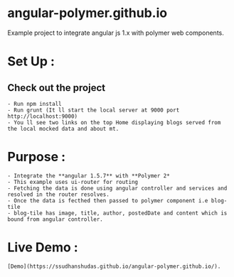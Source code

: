 # angular-polymer.github.io
Example project to integrate angular js 1.x with polymer web components.

# Set Up : 
## Check out the project
    - Run npm install 
    - Run grunt (It ll start the local server at 9000 port http://localhost:9000)
    - You ll see two links on the top Home displaying blogs served from the local mocked data and about mt.

# Purpose :
    - Integrate the **angular 1.5.7** with **Polymer 2*
    - This example uses ui-router for routing 
    - Fetching the data is done using angular controller and services and resolved in the router resolves.
    - Once the data is fecthed then passed to polymer component i.e blog-tile
    - blog-tile has image, title, author, postedDate and content which is bound from angular controller.

# Live Demo :
    [Demo](https://ssudhanshudas.github.io/angular-polymer.github.io/).


